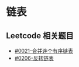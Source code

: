 # 链表


## Leetcode 相关题目

+ [#0021-合并连个有序链表](https://github.com/lijiredback/javascript-algorithm/blob/master/src/linked-list/%230021-merge-two-sorted-lists.md)
+ [#0206-反转链表](https://github.com/lijiredback/javascript-algorithm/blob/master/src/linked-list/%230206-reverse-linked-list.md)